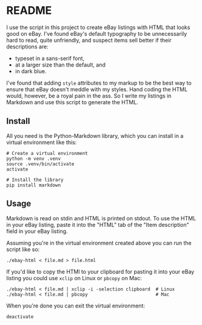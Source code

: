 README
======

I use the script in this project to create eBay listings with HTML that looks good on eBay. I've found eBay's default typography to be unnecessarily hard to read, quite unfriendly, and suspect items sell better if their descriptions are:

- typeset in a sans-serif font,
- at a larger size than the default, and
- in dark blue.

I've found that adding `style` attributes to my markup to be the best way to ensure that eBay doesn't meddle with my styles. Hand coding the HTML would, however, be a royal pain in the ass. So I write my listings in Markdown and use this script to generate the HTML.

Install
-------

All you need is the Python-Markdown library, which you can install in a virtual environment like this:

    # Create a virtual environment
    python -m venv .venv
    source .venv/bin/activate
    activate

    # Install the library
    pip install markdown

Usage
-----

Markdown is read on stdin and HTML is printed on stdout. To use the HTML in your eBay listing, paste it into the "HTML" tab of the "Item description" field in your eBay listing.

Assuming you're in the virtual environment created above you can run the script like so:

    ./ebay-html < file.md > file.html

If you'd like to copy the HTMl to your clipboard for pasting it into your eBay listing you could use `xclip` on Linux or `pbcopy` on Mac:

    ./ebay-html < file.md | xclip -i -selection clipboard  # Linux
    ./ebay-html < file.md | pbcopy                         # Mac

When you're done you can exit the virtual environment:

    deactivate
